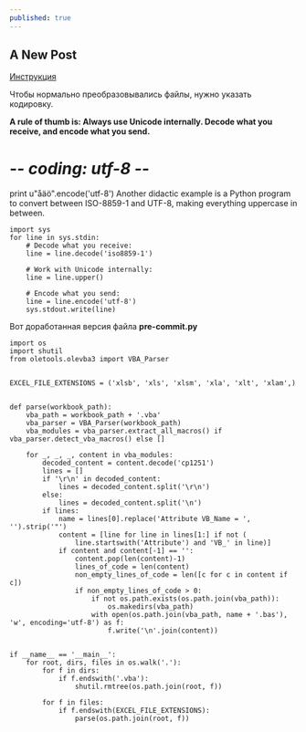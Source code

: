 ```yaml
---
published: true
---
```

## A New Post

[Инструкция](https://www.xltrail.com/blog/auto-export-vba-commit-hook "Инструкция")

Чтобы нормально преобразовывались файлы, нужно указать кодировку.

**A rule of thumb is: Always use Unicode internally. Decode what you receive, and encode what you send.**

# -*- coding: utf-8 -*-
print u"åäö".encode('utf-8')
Another didactic example is a Python program to convert between ISO-8859-1 and UTF-8, making everything uppercase in between.

```
import sys
for line in sys.stdin:
    # Decode what you receive:
    line = line.decode('iso8859-1')

    # Work with Unicode internally:
    line = line.upper()

    # Encode what you send:
    line = line.encode('utf-8')
    sys.stdout.write(line)
```

Вот доработанная версия файла **pre-commit.py**

```
import os
import shutil
from oletools.olevba3 import VBA_Parser


EXCEL_FILE_EXTENSIONS = ('xlsb', 'xls', 'xlsm', 'xla', 'xlt', 'xlam',)


def parse(workbook_path):
    vba_path = workbook_path + '.vba'
    vba_parser = VBA_Parser(workbook_path)
    vba_modules = vba_parser.extract_all_macros() if vba_parser.detect_vba_macros() else []

    for _, _, _, content in vba_modules:
        decoded_content = content.decode('cp1251')
        lines = []
        if '\r\n' in decoded_content:
            lines = decoded_content.split('\r\n')
        else:
            lines = decoded_content.split('\n')
        if lines:
            name = lines[0].replace('Attribute VB_Name = ', '').strip('"')
            content = [line for line in lines[1:] if not (
                line.startswith('Attribute') and 'VB_' in line)]
            if content and content[-1] == '':
                content.pop(len(content)-1)
                lines_of_code = len(content)
                non_empty_lines_of_code = len([c for c in content if c])
                if non_empty_lines_of_code > 0:
                    if not os.path.exists(os.path.join(vba_path)):
                        os.makedirs(vba_path)
                    with open(os.path.join(vba_path, name + '.bas'), 'w', encoding='utf-8') as f:
                        f.write('\n'.join(content))


if __name__ == '__main__':
    for root, dirs, files in os.walk('.'):
        for f in dirs:
            if f.endswith('.vba'):
                shutil.rmtree(os.path.join(root, f))

        for f in files:
            if f.endswith(EXCEL_FILE_EXTENSIONS):
                parse(os.path.join(root, f))
 ```
 
 
